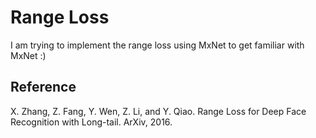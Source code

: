 # Range Loss

I am trying to implement the range loss using MxNet to get familiar with MxNet :)

## Reference
X. Zhang, Z. Fang, Y. Wen, Z. Li, and Y. Qiao. Range Loss for Deep Face Recognition with Long-tail. ArXiv, 2016.